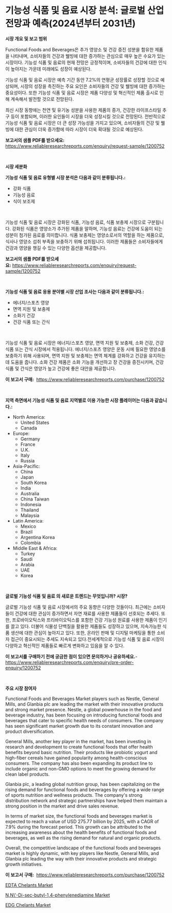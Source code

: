 <p><h1>기능성 식품 및 음료 시장 분석: 글로벌 산업 전망과 예측(2024년부터 2031년)</h1></p><p><strong>시장 개요 및 보고 범위</strong></p>
<p><p>Functional Foods and Beverages은 추가 영양소 및 건강 증진 성분을 함유한 제품을 나타내며, 소비자들의 건강과 웰빙에 대한 증가하는 관심으로 매우 높은 수요가 있는 시장이다. 기능성 식품 및 음료의 현재 전망은 긍정적이며, 소비자들의 건강에 대한 인식이 높아지는 가운데 미래에도 성장이 예상된다.</p><p>기능성 식품 및 음료 시장은 예측 기간 동안 7.2%의 연평균 성장률로 성장할 것으로 예상되며, 시장의 성장을 촉진하는 주요 요인은 소비자들의 건강 및 웰빙에 대한 증가하는 중요성이다. 또한 기능성 식품 및 음료 시장은 제품 다양성 및 혁신적인 제품 출시로 인해 계속해서 발전할 것으로 전망된다.</p><p>최신 시장 동향에는 천연 및 유기농 성분을 사용한 제품의 증가, 건강한 라이프스타일 추구 등이 포함되며, 이러한 요인들이 시장을 더욱 성장시킬 것으로 전망된다. 전반적으로 기능성 식품 및 음료 시장은 더 큰 성장 가능성을 가지고 있으며, 소비자들의 건강 및 웰빙에 대한 관심이 더욱 증가함에 따라 시장이 더욱 확대될 것으로 예상된다.</p></p>
<p><strong>보고서의 샘플 PDF를 받으세요:</strong> <a href="https://www.reliableresearchreports.com/enquiry/request-sample/1200752">https://www.reliableresearchreports.com/enquiry/request-sample/1200752</a></p>
<p>&nbsp;</p>
<p><strong>시장 세분화</strong></p>
<p><strong>기능성 식품 및 음료 유형별 시장 분석은 다음과 같이 분류됩니다.:</strong></p>
<p><ul><li>강화 식품</li><li>기능성 음료</li><li>식이 보조제</li></ul></p>
<p>&nbsp;</p>
<p><p>기능성 식품 및 음료 시장은 강화된 식품, 기능성 음료, 식품 보충제 시장으로 구분됩니다. 강화된 식품은 영양소가 추가된 제품을 말하며, 기능성 음료는 건강에 도움이 되는 성분이 첨가된 음료를 의미합니다. 식품 보충제는 영양소로서의 역할을 하는 제품으로, 식사나 영양소 섭취 부족을 보충하기 위해 섭취됩니다. 이러한 제품들은 소비자들에게 건강과 영양을 챙길 수 있는 다양한 옵션을 제공합니다.</p></p>
<p><strong>보고서의 샘플 PDF를 받으세요:</strong>&nbsp;<a href="https://www.reliableresearchreports.com/enquiry/request-sample/1200752">https://www.reliableresearchreports.com/enquiry/request-sample/1200752</a></p>
<p>&nbsp;</p>
<p><strong> 기능성 식품 및 음료 응용 분야별 시장 산업 조사는 다음과 같이 분류됩니다.:</strong></p>
<p><ul><li>에너지/스포츠 영양</li><li>면역 지원 및 보충제</li><li>소화기 건강</li><li>건강 식품 또는 간식</li></ul></p>
<p>&nbsp;</p>
<p><p>기능성 식품 및 음료 시장은 에너지/스포츠 영양, 면역 지원 및 보충제, 소화 건강, 건강 식품 또는 간식 시장에서 적용됩니다. 에너지/스포츠 영양은 운동 시에 필요한 영양소를 보충하기 위해 사용되며, 면역 지원 및 보충제는 면역 체계를 강화하고 건강을 유지하는 데 도움을 줍니다. 소화 건강 제품은 소화 기능을 개선하고 장 건강을 증진시키며, 건강 식품 및 간식은 영양가 높고 건강에 좋은 대안을 제공합니다.</p></p>
<p><strong>이 보고서 구매:</strong>&nbsp; <a href="https://www.reliableresearchreports.com/purchase/1200752">https://www.reliableresearchreports.com/purchase/1200752</a></p>
<p>&nbsp;</p>
<p><strong>지역 측면에서 기능성 식품 및 음료 지역별로 이용 가능한 시장 플레이어는 다음과 같습니다.:</strong></p>
<p><ul>
    <li>
        North America:
        <ul>
            <li>United States</li>
            <li>Canada</li>
        </ul>
    </li>
    <li>
        Europe:
        <ul>
            <li>Germany</li>
            <li>France</li>
            <li>U.K.</li>
            <li>Italy</li>
            <li>Russia</li>
        </ul>
    </li>
    <li>
        Asia-Pacific:
        <ul>
            <li>China</li>
            <li>Japan</li>
            <li>South Korea</li>
            <li>India</li>
            <li>Australia</li>
            <li>China Taiwan</li>
            <li>Indonesia</li>
            <li>Thailand</li>
            <li>Malaysia</li>
        </ul>
    </li>
    <li>
        Latin America:
        <ul>
            <li>Mexico</li>
            <li>Brazil</li>
            <li>Argentina Korea</li>
            <li>Colombia</li>
        </ul>
    </li>
    <li>
        Middle East & Africa:
        <ul>
            <li>Turkey</li>
            <li>Saudi</li>
            <li>Arabia</li>
            <li>UAE</li>
            <li>Korea</li>
        </ul>
    </li>
    </ul></p>
<p>&nbsp;</p>
<p><strong>글로벌 기능성 식품 및 음료 의 새로운 트렌드는 무엇입니까? 시장?</strong></p>
<p><p>글로벌 기능성 식품 및 음료 시장에서의 주요 동향은 다양한 것들이다. 최근에는 소비자들이 건강에 대한 관심이 증가하면서 자연 재료를 사용한 제품들이 선호되는 추세다. 또한, 프로바이오틱스와 프리바이오틱스를 포함한 건강 기능성 원료를 사용한 제품이 인기를 끌고 있다. 더불어 식물성 단백질을 활용한 제품들도 성장하고 있으며, 지속가능한 식품 생산에 대한 관심이 높아지고 있다. 또한, 온라인 판매 및 디지털 마케팅을 통한 소비자 접근이 중요시되는 추세도 지속되고 있다.전세계적으로 기능성 식품 및 음료 시장이 다양하고 혁신적인 제품들로 빠르게 변화하고 있음을 알 수 있다.</p></p>
<p><strong>이 보고서를 구매하기 전에 궁금한 점이 있으면 문의하거나 공유하세요.</strong>- <a href="https://www.reliableresearchreports.com/enquiry/pre-order-enquiry/1200752">https://www.reliableresearchreports.com/enquiry/pre-order-enquiry/1200752</a></p>
<p>&nbsp;</p>
<p><strong>주요 시장 참여자</strong></p>
<p><p>Functional Foods and Beverages Market players such as Nestle, General Mills, and Glanbia plc are leading the market with their innovative products and strong market presence. Nestle, a global powerhouse in the food and beverage industry, has been focusing on introducing functional foods and beverages that cater to specific health needs of consumers. The company has seen significant market growth due to its constant innovation and product diversification.</p><p>General Mills, another key player in the market, has been investing in research and development to create functional foods that offer health benefits beyond basic nutrition. Their products like probiotic yogurt and high-fiber cereals have gained popularity among health-conscious consumers. The company has also been expanding its product line to include organic and non-GMO options to meet the growing demand for clean label products.</p><p>Glanbia plc, a leading global nutrition group, has been capitalizing on the rising demand for functional foods and beverages by offering a wide range of sports nutrition and wellness products. The company's strong distribution network and strategic partnerships have helped them maintain a strong position in the market and drive sales revenue.</p><p>In terms of market size, the functional foods and beverages market is expected to reach a value of USD 275.77 billion by 2025, with a CAGR of 7.9% during the forecast period. This growth can be attributed to the increasing awareness about the health benefits of functional foods and beverages, as well as the rising demand for natural and organic products.</p><p>Overall, the competitive landscape of the functional foods and beverages market is highly dynamic, with key players like Nestle, General Mills, and Glanbia plc leading the way with their innovative products and strategic growth initiatives.</p></p>
<p><strong>이 보고서 구매:</strong>&nbsp;&nbsp;<a href="https://www.reliableresearchreports.com/purchase/1200752">https://www.reliableresearchreports.com/purchase/1200752</a></p>
<p><p><a href="https://github.com/peachesmcdowel1/Market-Research-Report-List-1/blob/main/edta-chelants-market.md">EDTA Chelants Market</a></p><p><a href="https://sudsy-motorcycle-bbc.notion.site/N-N-Di-sec-butyl-1-4-phenylenediamine-Market-Size-Growing-and-Forecasted-for-period-from-2024-20-5a656ecc334f4e2698f4e10483219240">N,N\'-Di-sec-butyl-1,4-phenylenediamine Market</a></p><p><a href="https://github.com/edytherolanlouisejk1miz0wig/Market-Research-Report-List-1/blob/main/edg-chelants-market.md">EDG Chelants Market</a></p></p>
